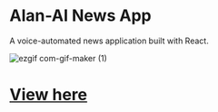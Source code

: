 # Alan-AI News App

A voice-automated news application built with React.

![ezgif com-gif-maker (1)](https://user-images.githubusercontent.com/72323903/106462227-b41e8f00-648d-11eb-837d-524aca259941.gif)


<h1><a href="https://benmc97.github.io/Alan_AI_News_App/" target="_blank">View here</a></h1>
